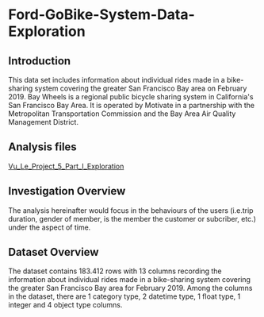 # Ford-GoBike-System-Data-Exploration

## Introduction

This data set includes information about individual rides made in a bike-sharing system covering the greater San Francisco Bay area on February 2019. Bay Wheels is a regional public bicycle sharing system in California's San Francisco Bay Area. It is operated by Motivate in a partnership with the Metropolitan Transportation Commission and the Bay Area Air Quality Management District.

## Analysis files

[Vu_Le_Project_5_Part_I_Exploration](https://github.com/QuangVu162/Ford-GoBike-System-Data-Exploration/blob/main/Vu_Le_Project_5_Part_I_Exploration.ipynb)

## Investigation Overview

The analysis hereinafter would focus in the behaviours of the users (i.e.trip duration, gender of member, is the member the customer or subcriber, etc.) under the aspect of time.

## Dataset Overview

The dataset contains 183.412 rows with 13 columns recording the information about individual rides made in a bike-sharing system covering the greater San Francisco Bay area for February 2019. Among the columns in the dataset, there are 1 category type, 2 datetime type, 1 float type, 1 integer and 4 object type columns.
